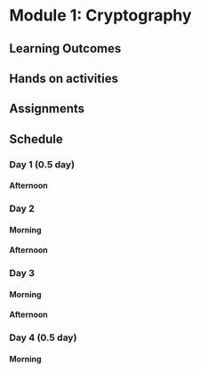 # Module 1: Cryptography

## Learning Outcomes

## Hands on activities

## Assignments

## Schedule

### Day 1 (0.5 day)

#### Afternoon

### Day 2

#### Morning

#### Afternoon

### Day 3

#### Morning

#### Afternoon

### Day 4 (0.5 day)

#### Morning

